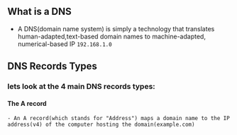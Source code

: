 ## What is a DNS

- A DNS(domain name system) is simply a technology that translates human-adapted,text-based domain names to machine-adapted, numerical-based IP
`192.168.1.0`

## DNS Records Types

### lets look at the 4 main DNS records types:

#### The A record

    - An A record(which stands for "Address") maps a domain name to the IP address(v4) of the computer hosting the domain(example.com)

    
